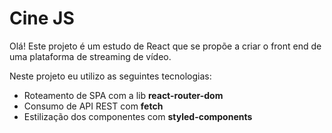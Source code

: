<h1>Cine JS</h1>

<p>Olá! Este projeto é um estudo de React que se propõe a criar o front end de uma plataforma de streaming de vídeo.</p>

<p>Neste projeto eu utilizo as seguintes tecnologias:</p>

<ul>
    <li>Roteamento de SPA com a lib <strong>react-router-dom</strong></li>
    <li>Consumo de API REST com <strong>fetch</strong></li>
    <li>Estilização dos componentes com <strong>styled-components</strong></li>
</ul>